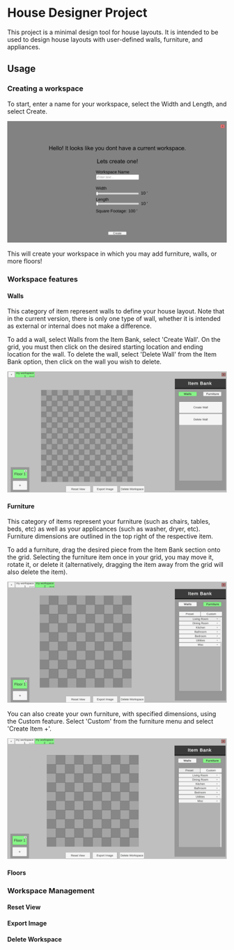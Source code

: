 # House Designer Project

This project is a minimal design tool for house layouts. It is intended to be used to design house layouts with user-defined walls, furniture, and appliances.

## Usage
### Creating a workspace

To start, enter a name for your workspace, select the Width and Length, and select Create.

![](https://github.com/ImWesMan/projectHouseDesign/blob/main/create.gif)

This will create your workspace in which you may add furniture, walls, or more floors!

### Workspace features
#### Walls
This category of item represent walls to define your house layout. Note that in the current version, there is only one type of wall, whether it is intended as external or internal does not make a difference.

To add a wall, select Walls from the Item Bank, select 'Create Wall'. On the grid, you must then click on the desired starting location and ending location for the wall. To delete the wall, select 'Delete Wall' from the Item Bank option, then click on the wall you wish to delete.

![](https://github.com/ImWesMan/projectHouseDesign/blob/main/wall.gif)

#### Furniture
This category of items represent your furniture (such as chairs, tables, beds, etc) as well as your applicances (such as washer, dryer, etc). Furniture dimensions are outlined in the top right of the respective item.

To add a furniture, drag the desired piece from the Item Bank section onto the grid. Selecting the furniture item once in your grid, you may move it, rotate it, or delete it (alternatively, dragging the item away from the grid will also delete the item).

![](https://github.com/ImWesMan/projectHouseDesign/blob/main/furniture.gif)

You can also create your own furniture, with specified dimensions, using the Custom feature. Select 'Custom' from the furniture menu and select 'Create Item +'.

![](https://github.com/ImWesMan/projectHouseDesign/blob/main/custom.gif)

#### Floors

### Workspace Management

#### Reset View

#### Export Image

#### Delete Workspace
